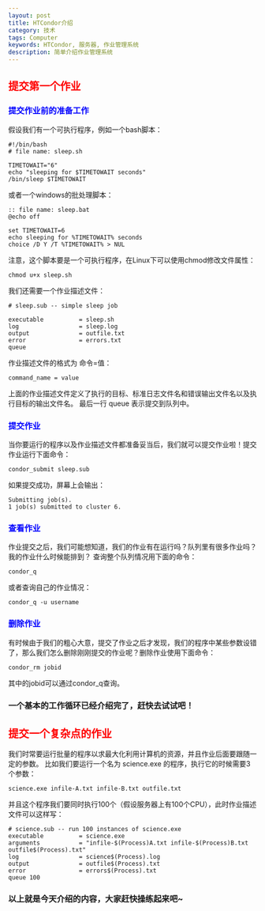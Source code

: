 ```yaml
---
layout: post
title: HTCondor介绍
category: 技术 
tags: Computer 
keywords: HTCondor, 服务器, 作业管理系统
description: 简单介绍作业管理系统
---
```


## <font color=red>提交第一个作业</font>

### <font color=blue>提交作业前的准备工作</font>

假设我们有一个可执行程序，例如一个bash脚本：
```
#!/bin/bash
# file name: sleep.sh

TIMETOWAIT="6"
echo "sleeping for $TIMETOWAIT seconds"
/bin/sleep $TIMETOWAIT
```
或者一个windows的批处理脚本：
```
:: file name: sleep.bat
@echo off

set TIMETOWAIT=6
echo sleeping for %TIMETOWAIT% seconds
choice /D Y /T %TIMETOWAIT% > NUL
```
注意，这个脚本要是一个可执行程序，在Linux下可以使用chmod修改文件属性：
```
chmod u+x sleep.sh
```
我们还需要一个作业描述文件：
```
# sleep.sub -- simple sleep job

executable          = sleep.sh
log                 = sleep.log
output              = outfile.txt
error               = errors.txt
queue
```

作业描述文件的格式为 命令=值：
```
command_name = value
```

上面的作业描述文件定义了执行的目标、标准日志文件名和错误输出文件名以及执行目标的输出文件名。
最后一行 queue 表示提交到队列中。


### <font color=blue>提交作业</font>

当你要运行的程序以及作业描述文件都准备妥当后，我们就可以提交作业啦！提交作业运行下面命令：
```
condor_submit sleep.sub
```
如果提交成功，屏幕上会输出：
```
Submitting job(s).
1 job(s) submitted to cluster 6.
```

### <font color=blue>查看作业</font>

作业提交之后，我们可能想知道，我们的作业有在运行吗？队列里有很多作业吗？我的作业什么时候能排到？
查询整个队列情况用下面的命令：
```
condor_q
```
或者查询自己的作业情况：
```
condor_q -u username
```

### <font color=blue>删除作业</font>

有时候由于我们的粗心大意，提交了作业之后才发现，我们的程序中某些参数设错了，那么我们怎么删除刚刚提交的作业呢？删除作业使用下面命令：
```
condor_rm jobid
```
其中的jobid可以通过condor_q查询。

### 一个基本的工作循环已经介绍完了，赶快去试试吧！


## <font color=red>提交一个复杂点的作业</font>

我们时常要运行批量的程序以求最大化利用计算机的资源，并且作业后面要跟随一定的参数。
比如我们要运行一个名为 science.exe 的程序，执行它的时候需要3个参数：
```
science.exe infile-A.txt infile-B.txt outfile.txt
```
并且这个程序我们要同时执行100个（假设服务器上有100个CPU），此时作业描述文件可以这样写：
```
# science.sub -- run 100 instances of science.exe
executable          = science.exe
arguments           = "infile-$(Process)A.txt infile-$(Process)B.txt outfile$(Process).txt"
log                 = science$(Process).log
output              = outfile$(Process).txt
error               = errors$(Process).txt
queue 100
```
### 以上就是今天介绍的内容，大家赶快操练起来吧~


